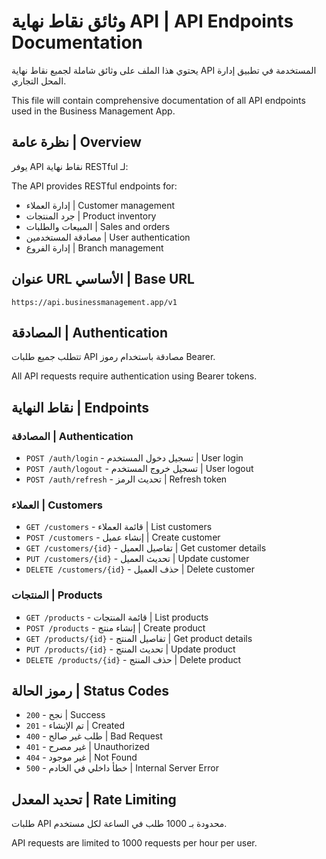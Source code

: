 # وثائق نقاط نهاية API | API Endpoints Documentation

يحتوي هذا الملف على وثائق شاملة لجميع نقاط نهاية API المستخدمة في تطبيق إدارة المحل التجاري.

This file will contain comprehensive documentation of all API endpoints used in the Business Management App.

## نظرة عامة | Overview

يوفر API نقاط نهاية RESTful لـ:

The API provides RESTful endpoints for:
- إدارة العملاء | Customer management
- جرد المنتجات | Product inventory
- المبيعات والطلبات | Sales and orders
- مصادقة المستخدمين | User authentication
- إدارة الفروع | Branch management

## عنوان URL الأساسي | Base URL

```
https://api.businessmanagement.app/v1
```

## المصادقة | Authentication

تتطلب جميع طلبات API مصادقة باستخدام رموز Bearer.

All API requests require authentication using Bearer tokens.

## نقاط النهاية | Endpoints

### المصادقة | Authentication
- `POST /auth/login` - تسجيل دخول المستخدم | User login
- `POST /auth/logout` - تسجيل خروج المستخدم | User logout
- `POST /auth/refresh` - تحديث الرمز | Refresh token

### العملاء | Customers
- `GET /customers` - قائمة العملاء | List customers
- `POST /customers` - إنشاء عميل | Create customer
- `GET /customers/{id}` - تفاصيل العميل | Get customer details
- `PUT /customers/{id}` - تحديث العميل | Update customer
- `DELETE /customers/{id}` - حذف العميل | Delete customer

### المنتجات | Products
- `GET /products` - قائمة المنتجات | List products
- `POST /products` - إنشاء منتج | Create product
- `GET /products/{id}` - تفاصيل المنتج | Get product details
- `PUT /products/{id}` - تحديث المنتج | Update product
- `DELETE /products/{id}` - حذف المنتج | Delete product

## رموز الحالة | Status Codes

- `200` - نجح | Success
- `201` - تم الإنشاء | Created
- `400` - طلب غير صالح | Bad Request
- `401` - غير مصرح | Unauthorized
- `404` - غير موجود | Not Found
- `500` - خطأ داخلي في الخادم | Internal Server Error

## تحديد المعدل | Rate Limiting

طلبات API محدودة بـ 1000 طلب في الساعة لكل مستخدم.

API requests are limited to 1000 requests per hour per user.
